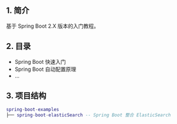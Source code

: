 ## 1. 简介
基于 Spring Boot 2.X 版本的入门教程。
## 2. 目录
- Spring Boot 快速入门
- Spring Boot 自动配置原理
- ...
## 3. 项目结构
``` lua
spring-boot-examples
├── spring-boot-elasticSearch -- Spring Boot 整合 ElasticSearch
```
